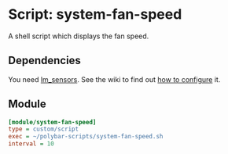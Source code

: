 # Script: system-fan-speed

A shell script which displays the fan speed.


## Dependencies

You need [lm_sensors](https://archlinux.org/packages/lm_sensors). See the wiki to find out [how to configure](https://wiki.archlinux.org/index.php/lm_sensors) it.


## Module

```ini
[module/system-fan-speed]
type = custom/script
exec = ~/polybar-scripts/system-fan-speed.sh
interval = 10
```
